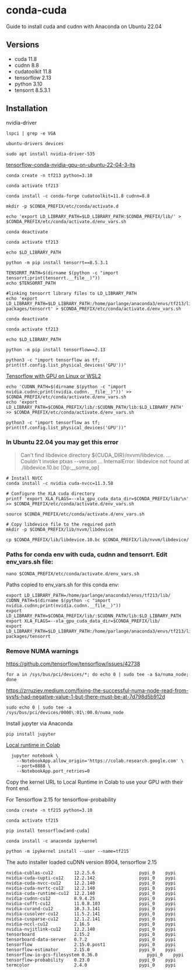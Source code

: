 # conda-cuda
Guide to install cuda and cudnn with Anaconda on Ubuntu 22.04

## Versions

+ cuda 11.8
+ cudnn 8.8
+ cudatoolkit 11.8
+ tensorflow 2.13
+ python 3.10
+ tensorrt 8.5.3.1

## Installation

nvidia-driver

```
lspci | grep -e VGA

ubuntu-drivers devices

sudo apt install nvidia-driver-535

```

[tensorflow-conda-nvidia-gpu-on-ubuntu-22-04-3-lts](https://medium.com/@dev-charodeyka/tensorflow-conda-nvidia-gpu-on-ubuntu-22-04-3-lts-ad61c1d9ee32)



```
conda create -n tf213 python=3.10

conda activate tf213

conda install -c conda-forge cudatoolkit=11.8 cudnn=8.8
```


```
mkdir -p $CONDA_PREFIX/etc/conda/activate.d

echo 'export LD_LIBRARY_PATH=$LD_LIBRARY_PATH:$CONDA_PREFIX/lib/' > $CONDA_PREFIX/etc/conda/activate.d/env_vars.sh

conda deactivate
```


```
conda activate tf213

echo $LD_LIBRARY_PATH

python -m pip install tensorrt==8.5.3.1

TENSORRT_PATH=$(dirname $(python -c "import tensorrt;print(tensorrt.__file__)"))
echo $TENSORRT_PATH

#linking tensorrt library files to LD_LIBRARY_PATH
echo 'export LD_LIBRARY_PATH=$LD_LIBRARY_PATH:/home/parlange/anaconda3/envs/tf213/lib/python3.10/site-packages/tensorrt' > $CONDA_PREFIX/etc/conda/activate.d/env_vars.sh

conda deactivate
```

```
conda activate tf213

echo $LD_LIBRARY_PATH

python -m pip install tensorflow==2.13

python3 -c "import tensorflow as tf; print(tf.config.list_physical_devices('GPU'))"

```


[Tensorflow with GPU on Linux or WSL2](https://medium.com/@mass.thanapol/tensorflow-with-gpu-on-linux-or-wsl2-10b02fd19924)


```
echo 'CUDNN_PATH=$(dirname $(python -c "import nvidia.cudnn;print(nvidia.cudnn.__file__)"))' >> $CONDA_PREFIX/etc/conda/activate.d/env_vars.sh
echo 'export LD_LIBRARY_PATH=$CONDA_PREFIX/lib/:$CUDNN_PATH/lib:$LD_LIBRARY_PATH' >> $CONDA_PREFIX/etc/conda/activate.d/env_vars.sh

python3 -c "import tensorflow as tf; print(tf.config.list_physical_devices('GPU'))"
```

### In Ubuntu 22.04 you may get this error
> Can't find libdevice directory ${CUDA_DIR}/nvvm/libdevice.
...
Couldn't invoke ptxas --version
...
InternalError: libdevice not found at ./libdevice.10.bc [Op:__some_op]


```
# Install NVCC
conda install -c nvidia cuda-nvcc=11.3.58

# Configure the XLA cuda directory
printf 'export XLA_FLAGS=--xla_gpu_cuda_data_dir=$CONDA_PREFIX/lib/\n' >> $CONDA_PREFIX/etc/conda/activate.d/env_vars.sh

source $CONDA_PREFIX/etc/conda/activate.d/env_vars.sh

# Copy libdevice file to the required path
mkdir -p $CONDA_PREFIX/lib/nvvm/libdevice

cp $CONDA_PREFIX/lib/libdevice.10.bc $CONDA_PREFIX/lib/nvvm/libdevice/
```


### Paths for conda env with cuda, cudnn and tensorrt. Edit env_vars.sh file:

```
nano $CONDA_PREFIX/etc/conda/activate.d/env_vars.sh
```

Paths copied to env_vars.sh for this conda env:

```
export LD_LIBRARY_PATH=/home/parlange/anaconda3/envs/tf213/lib/
CUDNN_PATH=$(dirname $(python -c "import nvidia.cudnn;print(nvidia.cudnn.__file__)"))
export LD_LIBRARY_PATH=$CONDA_PREFIX/lib/:$CUDNN_PATH/lib:$LD_LIBRARY_PATH
export XLA_FLAGS=--xla_gpu_cuda_data_dir=$CONDA_PREFIX/lib/
export LD_LIBRARY_PATH=$LD_LIBRARY_PATH:/home/parlange/anaconda3/envs/tf213/lib/python3.10/site-packages/tensorrt
```

### Remove NUMA warnings 
https://github.com/tensorflow/tensorflow/issues/42738
```
for a in /sys/bus/pci/devices/*; do echo 0 | sudo tee -a $a/numa_node; done
```
https://zrruziev.medium.com/fixing-the-successful-numa-node-read-from-sysfs-had-negative-value-1-but-there-must-be-at-7d798d5b912d

```
sudo echo 0 | sudo tee -a /sys/bus/pci/devices/0000\:01\:00.0/numa_node
```


Install jupyter via Anaconda

```
pip install jupyter
```

[Local runtime in Colab](https://research.google.com/colaboratory/local-runtimes.html)

```
  jupyter notebook \
    --NotebookApp.allow_origin='https://colab.research.google.com' \
    --port=8888 \
    --NotebookApp.port_retries=0
```

Copy the kernel URL to Local Runtime in Colab to use your GPU with their front end.


For Tensorflow 2.15 for tensorflow-probability

```
conda create -n tf215 python=3.10

conda activate tf215

pip install tensorflow[and-cuda]

conda install -c anaconda ipykernel

python -m ipykernel install --user --name=tf215

```
The auto installer loaded cuDNN version 8904, tensorflow 2.15

```
nvidia-cublas-cu12        12.2.5.6                 pypi_0    pypi
nvidia-cuda-cupti-cu12    12.2.142                 pypi_0    pypi
nvidia-cuda-nvcc-cu12     12.2.140                 pypi_0    pypi
nvidia-cuda-nvrtc-cu12    12.2.140                 pypi_0    pypi
nvidia-cuda-runtime-cu12  12.2.140                 pypi_0    pypi
nvidia-cudnn-cu12         8.9.4.25                 pypi_0    pypi
nvidia-cufft-cu12         11.0.8.103               pypi_0    pypi
nvidia-curand-cu12        10.3.3.141               pypi_0    pypi
nvidia-cusolver-cu12      11.5.2.141               pypi_0    pypi
nvidia-cusparse-cu12      12.1.2.141               pypi_0    pypi
nvidia-nccl-cu12          2.16.5                   pypi_0    pypi
nvidia-nvjitlink-cu12     12.2.140                 pypi_0    pypi
tensorboard               2.15.2                   pypi_0    pypi
tensorboard-data-server   0.7.2                    pypi_0    pypi
tensorflow                2.15.0.post1             pypi_0    pypi
tensorflow-estimator      2.15.0                   pypi_0    pypi
tensorflow-io-gcs-filesystem 0.36.0                   pypi_0    pypi
tensorflow-probability    0.23.0                   pypi_0    pypi
termcolor                 2.4.0                    pypi_0    pypi
```


